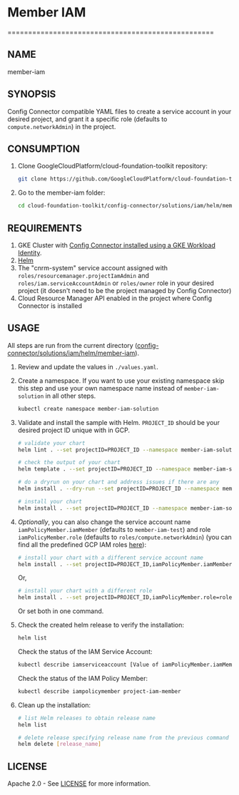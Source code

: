 # Member IAM

==================================================

## NAME

  member-iam

## SYNOPSIS

  Config Connector compatible YAML files to create a service account in your desired project, and grant it a specific role (defaults to `compute.networkAdmin`) in the project.

## CONSUMPTION

  1. Clone GoogleCloudPlatform/cloud-foundation-toolkit repository:

      ```bash
      git clone https://github.com/GoogleCloudPlatform/cloud-foundation-toolkit.git
      ```

  1. Go to the member-iam folder:

      ```bash
      cd cloud-foundation-toolkit/config-connector/solutions/iam/helm/member-iam
      ```

## REQUIREMENTS

1. GKE Cluster with [Config Connector installed using a GKE Workload Identity](https://cloud.google.com/config-connector/docs/how-to/install-upgrade-uninstall#workload-identity).
1. [Helm](../../../README.md#helm)
1. The "cnrm-system" service account assigned with `roles/resourcemanager.projectIamAdmin` and `roles/iam.serviceAccountAdmin` or `roles/owner`
    role in your desired project (it doesn't need to be the project managed by Config Connector)
1. Cloud Resource Manager API enabled in the project where Config Connector is installed

## USAGE

All steps are run from the current directory ([config-connector/solutions/iam/helm/member-iam](.)).

1. Review and update the values in `./values.yaml`.

1. Create a namespace. If you want to use your existing namespace skip this step and use your own namespace name instead of `member-iam-solution` in all other steps.

    ```bash
    kubectl create namespace member-iam-solution
    ```

1. Validate and install the sample with Helm. `PROJECT_ID` should be your desired project ID unique with in GCP.

    ```bash
    # validate your chart
    helm lint . --set projectID=PROJECT_ID --namespace member-iam-solution

    # check the output of your chart
    helm template . --set projectID=PROJECT_ID --namespace member-iam-solution

    # do a dryrun on your chart and address issues if there are any
    helm install . --dry-run --set projectID=PROJECT_ID --namespace member-iam-solution --generate-name

    # install your chart
    helm install . --set projectID=PROJECT_ID --namespace member-iam-solution --generate-name
    ```

1. _Optionally_, you can also change the service account name `iamPolicyMember.iamMember` (defaults to `member-iam-test`) and role `iamPolicyMember.role` (defaults to `roles/compute.networkAdmin`)
  (you can find all the predefined GCP IAM roles [here](https://cloud.google.com/iam/docs/understanding-roles#predefined_roles)):

    ```bash
    # install your chart with a different service account name
    helm install . --set projectID=PROJECT_ID,iamPolicyMember.iamMember=service-account-name --namespace member-iam-solution --generate-name
    ```
    Or,
    ```bash
    # install your chart with a different role
    helm install . --set projectID=PROJECT_ID,iamPolicyMember.role=roles/compute.networkUser --namespace member-iam-solution --generate-name
    ```
    Or set both in one command.

1. Check the created helm release to verify the installation:

    ```bash
    helm list
    ```

    Check the status of the IAM Service Account:

    ```bash
    kubectl describe iamserviceaccount [Value of iamPolicyMember.iamMember]
    ```

    Check the status of the IAM Policy Member:

    ```bash
    kubectl describe iampolicymember project-iam-member
    ```

1. Clean up the installation:

    ```bash
    # list Helm releases to obtain release name
    helm list

    # delete release specifying release name from the previous command output.
    helm delete [release_name]
    ```

## LICENSE

Apache 2.0 - See [LICENSE](/LICENSE) for more information.
